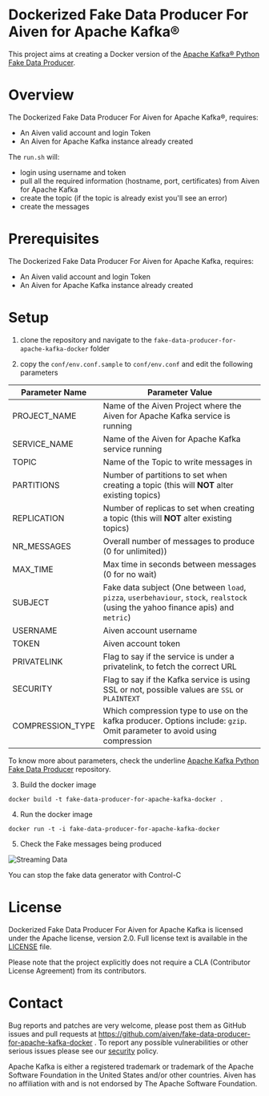Dockerized Fake Data Producer For Aiven for Apache Kafka®
=========================================================

This project aims at creating a Docker version of the [Apache Kafka® Python Fake Data Producer](https://github.com/aiven/python-fake-data-producer-for-apache-kafka). 

Overview
========

The Dockerized Fake Data Producer For Aiven for Apache Kafka®, requires:

* An Aiven valid account and login Token
* An Aiven for Apache Kafka instance already created

The `run.sh` will:

* login using username and token
* pull all the required information (hostname, port, certificates) from Aiven for Apache Kafka
* create the topic (if the topic is already exist you'll see an error)
* create the messages

Prerequisites
=============

The Dockerized Fake Data Producer For Aiven for Apache Kafka, requires:

* An Aiven valid account and login Token
* An Aiven for Apache Kafka instance already created

Setup
============

1. clone the repository and navigate to the `fake-data-producer-for-apache-kafka-docker` folder

2. copy the `conf/env.conf.sample` to `conf/env.conf` and edit the following parameters

| Parameter Name | Parameter Value                                                                                                                      |
|----------------|--------------------------------------------------------------------------------------------------------------------------------------|
|PROJECT_NAME    | Name of the Aiven Project where the Aiven for Apache Kafka service is running                                                        |
|SERVICE_NAME    | Name of the Aiven for Apache Kafka service running                                                                                   |
|TOPIC           | Name of the Topic to write messages in                                                                                               |
|PARTITIONS      | Number of partitions to set when creating a topic (this will **NOT** alter existing topics)                                          |
|REPLICATION     | Number of replicas to set when creating a topic (this will **NOT** alter existing topics)                                            |
|NR_MESSAGES     | Overall number of messages to produce (0 for unlimited))                                                                             |
|MAX_TIME        | Max time in seconds between messages (0 for no wait)                                                                                 |
|SUBJECT         | Fake data subject (One between `load`, `pizza`, `userbehaviour`, `stock`, `realstock` (using the yahoo finance apis) and `metric`)   |
|USERNAME        | Aiven account username                                                                                                               |
|TOKEN           | Aiven account token                                                                                                                  |
|PRIVATELINK     | Flag to say if the service is under a privatelink, to fetch the correct URL                                                          |
|SECURITY        | Flag to say if the Kafka service is using SSL or not, possible values are ``SSL`` or ``PLAINTEXT``                                   |
|COMPRESSION_TYPE| Which compression type to use on the kafka producer. Options include: `gzip`. Omit parameter to avoid using compression              |

To know more about parameters, check the underline [Apache Kafka Python Fake Data Producer](https://github.com/aiven/python-fake-data-producer-for-apache-kafka) repository.

3. Build the docker image

```
docker build -t fake-data-producer-for-apache-kafka-docker .
```

4. Run the docker image

```
docker run -t -i fake-data-producer-for-apache-kafka-docker
```

5. Check the Fake messages being produced

![Streaming Data](images/streaming-data.gif)

You can stop the fake data generator with Control-C

License
============
Dockerized Fake Data Producer For Aiven for Apache Kafka is licensed under the Apache license, version 2.0. Full license text is available in the [LICENSE](LICENSE) file.

Please note that the project explicitly does not require a CLA (Contributor License Agreement) from its contributors.

Contact
============
Bug reports and patches are very welcome, please post them as GitHub issues and pull requests at https://github.com/aiven/fake-data-producer-for-apache-kafka-docker . 
To report any possible vulnerabilities or other serious issues please see our [security](SECURITY.md) policy.

Apache Kafka is either a registered trademark or trademark of the Apache Software Foundation in the United States and/or other countries. Aiven has no affiliation with and is not endorsed by The Apache Software Foundation.

